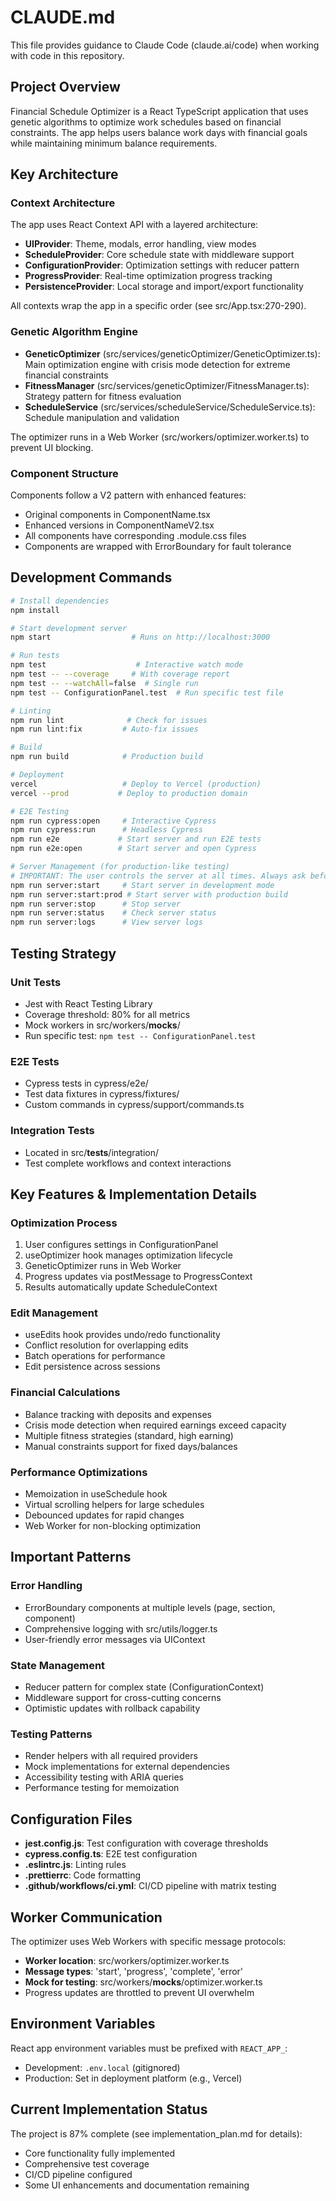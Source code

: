 # CLAUDE.md

This file provides guidance to Claude Code (claude.ai/code) when working with code in this repository.

## Project Overview

Financial Schedule Optimizer is a React TypeScript application that uses genetic algorithms to optimize work schedules based on financial constraints. The app helps users balance work days with financial goals while maintaining minimum balance requirements.

## Key Architecture

### Context Architecture
The app uses React Context API with a layered architecture:
- **UIProvider**: Theme, modals, error handling, view modes
- **ScheduleProvider**: Core schedule state with middleware support
- **ConfigurationProvider**: Optimization settings with reducer pattern
- **ProgressProvider**: Real-time optimization progress tracking
- **PersistenceProvider**: Local storage and import/export functionality

All contexts wrap the app in a specific order (see src/App.tsx:270-290).

### Genetic Algorithm Engine
- **GeneticOptimizer** (src/services/geneticOptimizer/GeneticOptimizer.ts): Main optimization engine with crisis mode detection for extreme financial constraints
- **FitnessManager** (src/services/geneticOptimizer/FitnessManager.ts): Strategy pattern for fitness evaluation
- **ScheduleService** (src/services/scheduleService/ScheduleService.ts): Schedule manipulation and validation

The optimizer runs in a Web Worker (src/workers/optimizer.worker.ts) to prevent UI blocking.

### Component Structure
Components follow a V2 pattern with enhanced features:
- Original components in ComponentName.tsx
- Enhanced versions in ComponentNameV2.tsx
- All components have corresponding .module.css files
- Components are wrapped with ErrorBoundary for fault tolerance

## Development Commands

```bash
# Install dependencies
npm install

# Start development server
npm start                  # Runs on http://localhost:3000

# Run tests
npm test                    # Interactive watch mode
npm test -- --coverage     # With coverage report
npm test -- --watchAll=false  # Single run
npm test -- ConfigurationPanel.test  # Run specific test file

# Linting
npm run lint              # Check for issues
npm run lint:fix         # Auto-fix issues

# Build
npm run build            # Production build

# Deployment
vercel                   # Deploy to Vercel (production)
vercel --prod           # Deploy to production domain

# E2E Testing
npm run cypress:open     # Interactive Cypress
npm run cypress:run      # Headless Cypress
npm run e2e             # Start server and run E2E tests
npm run e2e:open        # Start server and open Cypress

# Server Management (for production-like testing)
# IMPORTANT: The user controls the server at all times. Always ask before starting/restarting the server.
npm run server:start     # Start server in development mode
npm run server:start:prod # Start server with production build
npm run server:stop      # Stop server
npm run server:status    # Check server status
npm run server:logs      # View server logs
```

## Testing Strategy

### Unit Tests
- Jest with React Testing Library
- Coverage threshold: 80% for all metrics
- Mock workers in src/workers/__mocks__/
- Run specific test: `npm test -- ConfigurationPanel.test`

### E2E Tests
- Cypress tests in cypress/e2e/
- Test data fixtures in cypress/fixtures/
- Custom commands in cypress/support/commands.ts

### Integration Tests
- Located in src/__tests__/integration/
- Test complete workflows and context interactions

## Key Features & Implementation Details

### Optimization Process
1. User configures settings in ConfigurationPanel
2. useOptimizer hook manages optimization lifecycle
3. GeneticOptimizer runs in Web Worker
4. Progress updates via postMessage to ProgressContext
5. Results automatically update ScheduleContext

### Edit Management
- useEdits hook provides undo/redo functionality
- Conflict resolution for overlapping edits
- Batch operations for performance
- Edit persistence across sessions

### Financial Calculations
- Balance tracking with deposits and expenses
- Crisis mode detection when required earnings exceed capacity
- Multiple fitness strategies (standard, high earning)
- Manual constraints support for fixed days/balances

### Performance Optimizations
- Memoization in useSchedule hook
- Virtual scrolling helpers for large schedules
- Debounced updates for rapid changes
- Web Worker for non-blocking optimization

## Important Patterns

### Error Handling
- ErrorBoundary components at multiple levels (page, section, component)
- Comprehensive logging with src/utils/logger.ts
- User-friendly error messages via UIContext

### State Management
- Reducer pattern for complex state (ConfigurationContext)
- Middleware support for cross-cutting concerns
- Optimistic updates with rollback capability

### Testing Patterns
- Render helpers with all required providers
- Mock implementations for external dependencies
- Accessibility testing with ARIA queries
- Performance testing for memoization

## Configuration Files

- **jest.config.js**: Test configuration with coverage thresholds
- **cypress.config.ts**: E2E test configuration
- **.eslintrc.js**: Linting rules
- **.prettierrc**: Code formatting
- **.github/workflows/ci.yml**: CI/CD pipeline with matrix testing

## Worker Communication

The optimizer uses Web Workers with specific message protocols:
- **Worker location**: src/workers/optimizer.worker.ts
- **Message types**: 'start', 'progress', 'complete', 'error'
- **Mock for testing**: src/workers/__mocks__/optimizer.worker.ts
- Progress updates are throttled to prevent UI overwhelm

## Environment Variables

React app environment variables must be prefixed with `REACT_APP_`:
- Development: `.env.local` (gitignored)
- Production: Set in deployment platform (e.g., Vercel)

## Current Implementation Status

The project is 87% complete (see implementation_plan.md for details):
- Core functionality fully implemented
- Comprehensive test coverage
- CI/CD pipeline configured
- Some UI enhancements and documentation remaining